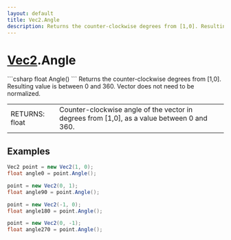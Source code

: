 ```yaml
---
layout: default
title: Vec2.Angle
description: Returns the counter-clockwise degrees from [1,0]. Resulting value is between 0 and 360. Vector does not need to be normalized.
---
```

# [Vec2]({{site.url}}/Pages/Reference/Vec2.html).Angle

<div class='signature' markdown='1'>
```csharp
float Angle()
```
Returns the counter-clockwise degrees from [1,0].
Resulting value is between 0 and 360. Vector does not need to be
normalized.
</div>

|  |  |
|--|--|
|RETURNS: float|Counter-clockwise angle of the vector in degrees from [1,0], as a value between 0 and 360.|





## Examples

```csharp
Vec2 point = new Vec2(1, 0);
float angle0 = point.Angle();

point = new Vec2(0, 1);
float angle90 = point.Angle();

point = new Vec2(-1, 0);
float angle180 = point.Angle();

point = new Vec2(0, -1);
float angle270 = point.Angle();
```

